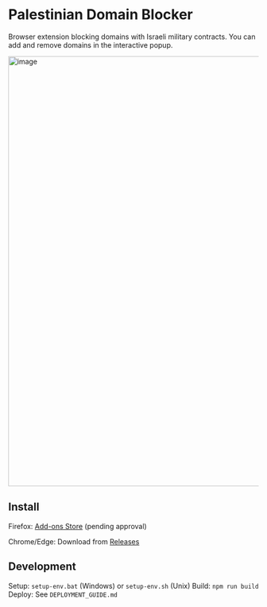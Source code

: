 # Palestinian Domain Blocker

Browser extension blocking domains with Israeli military contracts. You can add and remove domains in the interactive popup.

<img width="1847" height="866" alt="image" src="https://github.com/user-attachments/assets/102cfa97-1f9f-4338-ad33-9ebbc38f5dfb" />


## Install

Firefox: [Add-ons Store](https://addons.mozilla.org/en-US/firefox/addon/palestinian-domain-blocker/) (pending approval)

Chrome/Edge: Download from [Releases](https://github.com/arcanstone/Palestinian-Domain-Blocker-v2/releases)

## Development

Setup: `setup-env.bat` (Windows) or `setup-env.sh` (Unix)
Build: `npm run build`
Deploy: See `DEPLOYMENT_GUIDE.md`
